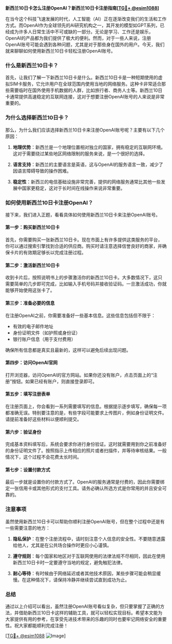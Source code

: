 **新西兰10日卡怎么注册OpenAI？新西兰10日卡注册指南[[TG💪+ @esim1088](https://t.me/s/esim1088)]**

在当今这个科技飞速发展的时代，人工智能（AI）正在逐渐改变我们的生活和工作方式。而OpenAI作为全球领先的AI研究机构之一，其开发的模型如GPT系列，已经成为许多人日常生活中不可或缺的一部分。无论是学习、工作还是娱乐，OpenAI的产品都为我们提供了极大的便利。然而，对于一些人来说，注册OpenAI账号可能会遇到各种问题，尤其是对于那些身在国外的用户。今天，我们就来聊聊如何使用新西兰10日卡轻松注册OpenAI账号。

### 什么是新西兰10日卡？

首先，让我们了解一下新西兰10日卡是什么。新西兰10日卡是一种短期使用的虚拟SIM卡服务，它允许用户在全球范围内使用当地的网络服务。这种卡非常适合那些需要临时在国外使用手机数据的人群，比如旅行者、商务人士等。新西兰10日卡通常提供高速稳定的互联网连接，这对于想要注册OpenAI账号的人来说是非常重要的。

### 为什么选择新西兰10日卡？

那么，为什么我们应该选择新西兰10日卡来注册OpenAI账号呢？主要有以下几个原因：

1. **地理优势**：新西兰是一个地理位置相对独立的国家，拥有稳定的互联网环境。这对于需要绕过某些地区网络限制的服务来说，是一个很好的选择。
   
2. **语言支持**：新西兰的主要语言是英语，这与OpenAI的服务语言一致，减少了因语言障碍导致的操作困难。

3. **稳定性**：新西兰的电信基础设施非常完善，提供的网络服务通常比其他一些发展中国家更稳定，这对于长时间在线操作来说非常重要。

### 如何使用新西兰10日卡注册OpenAI？

接下来，我们进入正题，看看具体如何使用新西兰10日卡来注册OpenAI账号。

#### 第一步：购买新西兰10日卡

首先，你需要购买一张新西兰10日卡。现在市面上有许多提供这类服务的平台，你可以通过搜索引擎找到合适的供应商。购买时请注意选择信誉良好的商家，并确保卡片的有效期足够长以完成注册过程。

#### 第二步：激活新西兰10日卡

收到卡片后，按照说明书上的步骤激活你的新西兰10日卡。大多数情况下，这只需要简单的几步即可完成，比如输入手机号码并接收验证码。一旦激活成功，你就能够开始使用这张卡了。

#### 第三步：准备必要的信息

在注册OpenAI之前，你需要准备好一些基本信息。这些信息包括但不限于：
- 有效的电子邮件地址
- 身份证明文件（如护照或身份证）
- 银行账户信息（用于支付费用）

确保所有信息都是真实且最新的，这样可以避免后续出现问题。

#### 第四步：访问OpenAI官网

打开浏览器，访问OpenAI的官方网站。如果你还没有账户，点击页面上的“注册”按钮。如果已经有账户，则直接登录即可。

#### 第五步：填写注册表单

在注册页面上，你会看到一系列需要填写的信息。根据提示逐步填写，确保每一项都准确无误。特别要注意的是，有些字段可能要求上传图片，例如身份证明文件。请提前准备好这些材料以便顺利提交。

#### 第六步：验证身份

完成基本资料填写后，系统会要求你进行身份验证。这时就需要用到你之前准备好的身份证明文件了。按照指示上传相应的照片或者扫描件，并等待审核结果。一般情况下，这个过程不会花费太长时间。

#### 第七步：设置付款方式

最后一步就是设置你的付款方式了。OpenAI的服务通常是付费的，因此你需要绑定一张信用卡或其他形式的支付工具。请务必确认所选方式是你常用的并且安全可靠的。

### 注意事项

虽然使用新西兰10日卡可以帮助你顺利注册OpenAI账号，但在整个过程中还是有一些需要注意的地方：

1. **隐私保护**：在整个注册流程中，请时刻注意个人信息的安全性。不要随意透露给他人，尤其是在公共场合操作时更应小心谨慎。
   
2. **遵守规则**：每个国家和地区对于互联网使用的法律法规不尽相同，因此在使用新西兰10日卡时一定要遵守当地的规定，避免触犯法律。

3. **耐心等待**：有时候由于网络延迟或者其他技术原因，某些步骤可能会稍显缓慢。在这种情况下，请保持冷静并继续尝试直到成功为止。

### 总结

通过以上介绍可以看出，虽然注册OpenAI账号看似复杂，但只要掌握了正确的方法，并借助新西兰10日卡这样的辅助工具，就可以轻松实现目标。希望本文能为大家提供有用的参考，在享受先进技术带来的乐趣的同时也要牢记网络安全的重要性。祝大家都能顺利完成注册！

[[TG💪+ @esim1088](https://t.me/s/esim1088) ![Image](https://i.postimg.cc/4NQfJmqS/Snipaste-2025-05-13-00-14-12.png)]